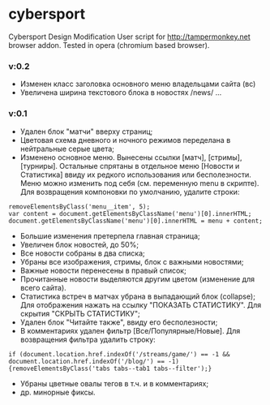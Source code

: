 # cybersport
Cybersport Design Modification
User script for http://tampermonkey.net browser addon. Tested in opera (chromium based browser).

### v:0.2
* Изменен класс заголовка основного меню владельцами сайта (вс)
* Увеличена ширина текстового блока в новостях /news/ ...

### v:0.1
* Удален блок "матчи" вверху страниц;
* Цветовая схема дневного и ночного режимов переделана в нейтральные серые цвета;
* Изменено основное меню. Вынесены ссылки [матч], [стримы], [турниры]. Остальные спрятаны в отдельное меню [Новости и Статистика] ввиду их редкого использования или бесполезности. Меню можно изменить под себя (см. переменную menu в скрипте). 
Для возвращения компоновки по умолчанию, удалите строки:
```
removeElementsByClass('menu__item', 5);
var content = document.getElementsByClassName('menu')[0].innerHTML;
document.getElementsByClassName('menu')[0].innerHTML = menu + content;
```
* Большие изменения претерпела главная страница;
* Увеличен блок новостей, до 50%;
* Все новости собраны в два списка;
* Убраны все изображения, стримы, блок с важными новостями;
* Важные новости перенесены в правый список;
* Прочитанные новости выделяются другим цветом (изменение для всего сайта).
* Статистика встреч в матчах убрана в выпадающий блок (collapse); Для отображения нажать на ссылку "ПОКАЗАТЬ СТАТИСТИКУ". Для скрытия "СКРЫТЬ СТАТИСТИКУ";
* Удален блок "Читайте также", ввиду его бесполезности;
* В комментариях удален фильтр [Все/Популярные/Новые].
Для возвращения фильтра удалить строку:
```
if (document.location.href.indexOf('/streams/game/') == -1 && document.location.href.indexOf('/blog/') == -1){removeElementsByClass('tabs tabs--tab1 tabs--filter');}
```
* Убраны цветные овалы тегов в т.ч. и в комментариях;
* др. минорные фиксы.
